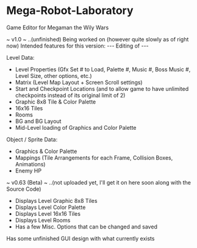 # Mega-Robot-Laboratory
Game Editor for Megaman the Wily Wars

~ v1.0 ~  ..(unfinished)
Being worked on (however quite slowly as of right now)
Intended features for this version:
  --- Editing of ---
  
  Level Data:
  - Level Properties (Gfx Set # to Load, Palette #, Music #, Boss Music #, Level Size, other options, etc.)
  - Matrix (Level Map Layout + Screen Scroll settings)
  - Start and Checkpoint Locations (and to allow game to have unlimited checkpoints instead of its original limit of 2)
  - Graphic 8x8 Tile & Color Palette
  - 16x16 Tiles
  - Rooms
  - BG and BG Layout
  - Mid-Level loading of Graphics and Color Palette
  
  Object / Sprite Data:
  - Graphics & Color Palette
  - Mappings (Tile Arrangements for each Frame, Collision Boxes, Animations)
  - Enemy HP

~ v0.63 (Beta) ~  ..(not uploaded yet, I'll get it on here soon along with the Source Code)
- Displays Level Graphic 8x8 Tiles
- Displays Level Color Palette
- Displays Level 16x16 Tiles
- Displays Level Rooms
- Has a few Misc. Options that can be changed and saved

Has some unfinished GUI design with what currently exists

